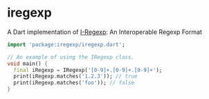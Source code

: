 # iregexp
A Dart implementation of [I-Regexp]: An Interoperable Regexp Format

```dart
import 'package:iregexp/iregexp.dart';

// An example of using the IRegexp class.
void main() {
  final iRegexp = IRegexp('[0-9]+.[0-9]+.[0-9]+');
  print(iRegexp.matches('1.2.3')); // true
  print(iRegexp.matches('foo')); // false
}
```

[I-Regexp]: https://datatracker.ietf.org/doc/html/draft-ietf-jsonpath-iregexp-04
